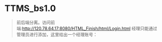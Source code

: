 # TTMS_bs1.0
> 前后端分离。访问前端:http://120.78.64.17:8080/HTML_Finish/html/Login.html
经理只能通过管理员进行添加，这里给出一个经理账号：
